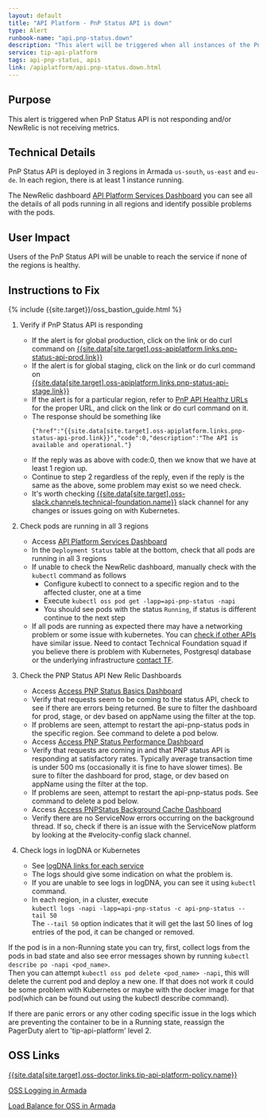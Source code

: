 ```yaml
---
layout: default
title: "API Platform - PnP Status API is down"
type: Alert
runbook-name: "api.pnp-status.down"
description: "This alert will be triggered when all instances of the PnP Status API service went down"
service: tip-api-platform
tags: api-pnp-status, apis
link: /apiplatform/api.pnp-status.down.html
---
```


## Purpose

This alert is triggered when PnP Status API is not responding and/or NewRelic is not receiving metrics.

## Technical Details

PnP Status API is deployed in 3 regions in Armada `us-south`, `us-east` and `eu-de`. In each region, there is at least 1 instance running.

The NewRelic dashboard [API Platform Services Dashboard]({{site.data[site.target].oss-apiplatform.links.new-relic-insight.link}}/accounts/1926897/dashboards/572530?filters=%255B%257B%2522key%2522%253A%2522deploymentName%2522%252C%2522value%2522%253A%2522api-pnp-status%2522%257D%255D) you can see all the details of all pods running in all regions and identify possible problems with the pods.

## User Impact

Users of the PnP Status API will be unable to reach the service if none of the regions is healthy.

## Instructions to Fix


{% include {{site.target}}/oss_bastion_guide.html %}

1. Verify if PnP Status API is responding
    - If the alert is for global production, click on the link or do curl command on
    [{{site.data[site.target].oss-apiplatform.links.pnp-status-api-prod.link}}]({{site.data[site.target].oss-apiplatform.links.pnp-status-api-prod.link}})  
    - If the alert is for global staging, click on the link or do curl command on  
    [{{site.data[site.target].oss-apiplatform.links.pnp-status-api-stage.link}}]({{site.data[site.target].oss-apiplatform.links.pnp-status-api-stage.link}})
    - If the alert is for a particular region, refer to [PnP API Healthz URLs]({{site.baseurl}}/docs/runbooks/apiplatform/How_To/APIs_PnP_Healthz_Paths.html) for the proper URL, and click on the link or do curl command on it.
    - The response should be something like  
      ```
      {"href":"{{site.data[site.target].oss-apiplatform.links.pnp-status-api-prod.link}}","code":0,"description":"The API is available and operational."}
      ```
    - If the reply was as above with code:0, then we know that we have at least 1 region up.
    - Continue to step 2 regardless of the reply, even if the reply is the same as the above, some problem may exist so we need check.
    - It's worth checking [{{site.data[site.target].oss-slack.channels.technical-foundation.name}}]({{site.data[site.target].oss-slack.channels.technical-foundation.link}}) slack channel for any changes or issues going on with Kubernetes.

2. Check pods are running in all 3 regions
    - Access [API Platform Services Dashboard]({{site.data[site.target].oss-apiplatform.links.new-relic-insight.link}}/accounts/1926897/dashboards/572530?filters=%255B%257B%2522key%2522%253A%2522deploymentName%2522%252C%2522value%2522%253A%2522api-pnp-status%2522%257D%255D)
    - In the `Deployment Status` table at the bottom, check that all pods are running in all 3 regions
    - If unable to check the NewRelic dashboard, manually check with the `kubectl` command as follows
        - Configure kubectl to connect to a specific region and to the affected cluster, one at a time
        - Execute `kubectl oss pod get -lapp=api-pnp-status -napi`
        - You should see pods with the status `Running`, if status is different continue to the next step
    - If all pods are running as expected there may have a networking problem or some issue with kubernetes. You can [check if other APIs]({{site.baseurl}}/docs/runbooks/apiplatform/How_To/APIs_PnP_Healthz_Paths.html) have similar issue. Need to contact Technical Foundation squad if you believe there is problem with Kubernetes, Postgresql database or the underlying infrastructure [contact TF]({{site.baseurl}}/docs/runbooks/apiplatform/ibm/Contact_Technical_Foundation.html).

3. Check the PNP Status API New Relic Dashboards
    - Access [Access PNP Status Basics Dashboard]({{site.data[site.target].oss-apiplatform.links.new-relic-insight.link}}/accounts/1926897/dashboards/1455607)
    - Verify that requests seem to be coming to the status API, check to see if there are errors being returned. Be sure to filter the dashboard for prod, stage, or dev based on appName using the filter at the top.
    - If problems are seen, attempt to restart the api-pnp-status pods in the specific region.  See command to delete a pod below.
    - Access [Access PNP Status Performance Dashboard]({{site.data[site.target].oss-apiplatform.links.new-relic-insight.link}}/accounts/1926897/dashboards/1416476)
    - Verify that requests are coming in and that PNP status API is responding at satisfactory rates.  Typically average transaction time is under 500 ms (occasionally it is fine to have slower times).   Be sure to filter the dashboard for prod, stage, or dev based on appName using the filter at the top.
    - If problems are seen, attempt to restart the api-pnp-status pods.  See command to delete a pod below.
    - Access [Access PNPStatus Background Cache Dashboard]({{site.data[site.target].oss-apiplatform.links.new-relic-insight.link}}/accounts/1926897/dashboards/1455651)
    - Verify there are no ServiceNow errors occurring on the background thread.  If so, check if there is an issue with the ServiceNow platform by looking at the #velocity-config slack channel.

4. Check logs in logDNA or Kubernetes
    - See [logDNA links for each service]({{site.baseurl}}/docs/runbooks/apiplatform/ibm/PNP_logDNA_links.html)
    - The logs should give some indication on what the problem is.
    - If you are unable to see logs in logDNA, you can see it using `kubectl` command.
    - In each region, in a cluster, execute  
    `kubectl logs -napi -lapp=api-pnp-status -c api-pnp-status --tail 50`  
    The `--tail 50` option indicates that it will get the last 50 lines of log entries of the pod, it can be changed or removed.

If the pod is in a non-Running state you can try, first, collect logs from the pods in bad state and also see error messages shown by running `kubectl describe po -napi <pod_name>`.  
Then you can attempt `kubectl oss pod delete <pod_name> -napi`, this will delete the current pod and deploy a new one. If that does not work it could be some problem with Kubernetes or maybe with the docker image for that pod(which can be found out using the kubectl describe command).

If there are panic errors or any other coding specific issue in the logs which are preventing the container to be in a Running state, reassign the PagerDuty alert to 'tip-api-platform' level 2.

## OSS Links
[{{site.data[site.target].oss-doctor.links.tip-api-platform-policy.name}}]({{site.data[site.target].oss-doctor.links.tip-api-platform-policy.link}})

[OSS Logging in Armada]({{site.data[site.target].oss-apiplatform.links.oss-logging-armada.link}})

[Load Balance for OSS in Armada]({{site.data[site.target].oss-apiplatform.links.oss-lb-armada.link}})
